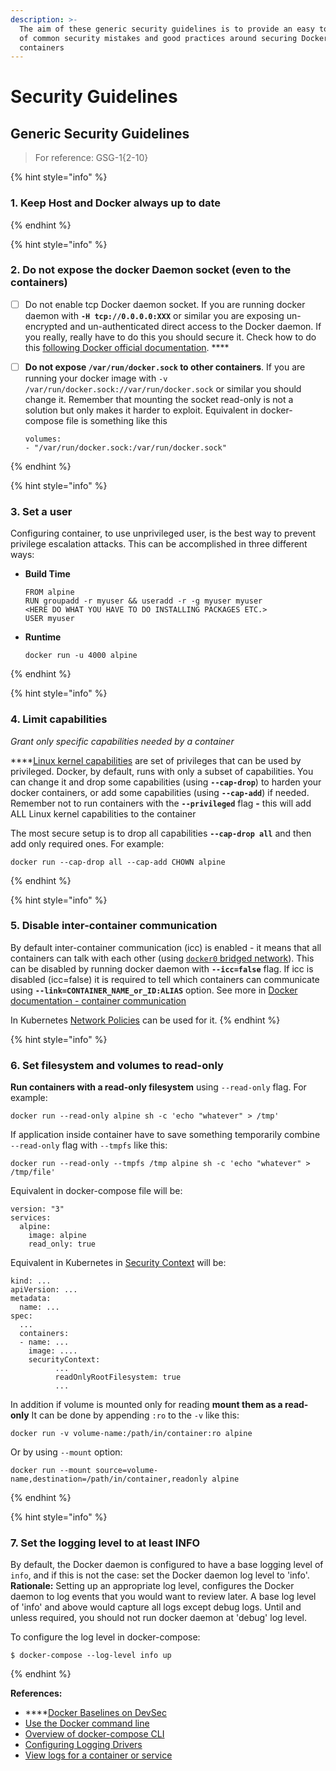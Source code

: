 ```yaml
---
description: >-
  The aim of these generic security guidelines is to provide an easy to use list
  of common security mistakes and good practices around securing Docker
  containers
---
```


# Security Guidelines

## Generic Security Guidelines

> For reference:  GSG-1{2-10}

{% hint style="info" %}
### **1. Keep Host and Docker always up to date** 
{% endhint %}

{% hint style="info" %}
### **2. Do not expose the docker Daemon socket \(even to the containers\)**

* [ ] Do not enable tcp Docker daemon socket. If you are running docker daemon with **`-H tcp://0.0.0.0:XXX`** or similar you are exposing un-encrypted and un-authenticated direct access to the Docker daemon. If you really, really have to do this you should secure it. Check how to do this [following Docker official documentation](https://docs.docker.com/engine/reference/commandline/dockerd/#daemon-socket-option). ****
* [ ] **Do not expose `/var/run/docker.sock` to other containers**. If you are running your docker image with `-v /var/run/docker.sock://var/run/docker.sock` or similar you should change it. Remember that mounting the socket read-only is not a solution but only makes it harder to exploit. Equivalent in docker-compose file is something like this

  ```text
  volumes:
  - "/var/run/docker.sock:/var/run/docker.sock"
  ```
{% endhint %}

{% hint style="info" %}
### **3. Set a user** 

Configuring container, to use unprivileged user, is the best way to prevent privilege escalation attacks. This can be accomplished in three different ways:

* **Build Time**

  ```text
  FROM alpine
  RUN groupadd -r myuser && useradd -r -g myuser myuser
  <HERE DO WHAT YOU HAVE TO DO INSTALLING PACKAGES ETC.>
  USER myuser

  ```

* **Runtime**

  ```text
  docker run -u 4000 alpine
  ```
{% endhint %}



{% hint style="info" %}
### 4. Limit capabilities <a id="rule-3---limit-capabilities-grant-only-specific-capabilities-needed-by-a-container"></a>

_Grant only specific capabilities needed by a container_

\*\*\*\*[Linux kernel capabilities](http://man7.org/linux/man-pages/man7/capabilities.7.html) are set of privileges that can be used by privileged. Docker, by default, runs with only a subset of capabilities. You can change it and drop some capabilities \(using **`--cap-drop`**\) to harden your docker containers, or add some capabilities \(using **`--cap-add`**\) if needed. Remember not to run containers with the **`--privileged`** flag **-** this will add ALL Linux kernel capabilities to the container

The most secure setup is to drop all capabilities **`--cap-drop all`** and then add only required ones. For example:

```text
docker run --cap-drop all --cap-add CHOWN alpine
```
{% endhint %}

{% hint style="info" %}
### 5. Disable inter-container communication

By default inter-container communication \(icc\) is enabled - it means that all containers can talk with each other \(using [`docker0` bridged network](https://docs.docker.com/v17.09/engine/userguide/networking/default_network/container-communication/#communication-between-containers)\). This can be disabled by running docker daemon with **`--icc=false`** flag. If icc is disabled \(icc=false\) it is required to tell which containers can communicate using **`--link=CONTAINER_NAME_or_ID:ALIAS`** option. See more in [Docker documentation - container communication](https://docs.docker.com/v17.09/engine/userguide/networking/default_network/container-communication/#communication-between-containers)

In Kubernetes [Network Policies](https://kubernetes.io/docs/concepts/services-networking/network-policies/) can be used for it.
{% endhint %}

{% hint style="info" %}
### 6. Set filesystem and volumes to read-only <a id="rule-8---set-filesystem-and-volumes-to-read-only"></a>

**Run containers with a read-only filesystem** using `--read-only` flag. For example:

```text
docker run --read-only alpine sh -c 'echo "whatever" > /tmp'
```

If application inside container have to save something temporarily combine `--read-only` flag with `--tmpfs` like this:

```text
docker run --read-only --tmpfs /tmp alpine sh -c 'echo "whatever" > /tmp/file'
```

Equivalent in docker-compose file will be:

```text
version: "3"
services:
  alpine:
    image: alpine
    read_only: true
```

Equivalent in Kubernetes in [Security Context](https://kubernetes.io/docs/tasks/configure-pod-container/security-context/) will be:

```text
kind: ...
apiVersion: ...
metadata:
  name: ...
spec:
  ...
  containers:
  - name: ...
    image: ....
    securityContext:
          ...
          readOnlyRootFilesystem: true
          ...
```

In addition if volume is mounted only for reading **mount them as a read-only** It can be done by appending `:ro` to the `-v` like this:

```text
docker run -v volume-name:/path/in/container:ro alpine
```

Or by using `--mount` option:

```text
docker run --mount source=volume-name,destination=/path/in/container,readonly alpine
```
{% endhint %}

{% hint style="info" %}
### 7. Set the logging level to at least INFO <a id="rule-10---set-the-logging-level-to-at-least-info"></a>

By default, the Docker daemon is configured to have a base logging level of `info`, and if this is not the case: set the Docker daemon log level to 'info'.   
**Rationale:** Setting up an appropriate log level, configures the Docker daemon to log events that you would want to review later. A base log level of 'info' and above would capture all logs except debug logs. Until and unless required, you should not run docker daemon at 'debug' log level.

To configure the log level in docker-compose:

```text
$ docker-compose --log-level info up
```
{% endhint %}



**References:**

* \*\*\*\*[Docker Baselines on DevSec](https://dev-sec.io/baselines/docker/)
* [Use the Docker command line](https://docs.docker.com/engine/reference/commandline/cli/)
* [Overview of docker-compose CLI](https://docs.docker.com/compose/reference/overview/)
* [Configuring Logging Drivers](https://docs.docker.com/config/containers/logging/configure/)
* [View logs for a container or service](https://docs.docker.com/config/containers/logging/)

